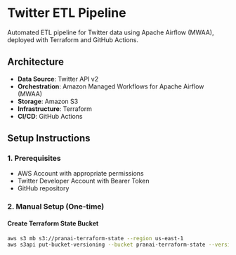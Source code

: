 # Twitter ETL Pipeline

Automated ETL pipeline for Twitter data using Apache Airflow (MWAA), deployed with Terraform and GitHub Actions.

## Architecture

- **Data Source**: Twitter API v2
- **Orchestration**: Amazon Managed Workflows for Apache Airflow (MWAA)
- **Storage**: Amazon S3
- **Infrastructure**: Terraform
- **CI/CD**: GitHub Actions

## Setup Instructions

### 1. Prerequisites
- AWS Account with appropriate permissions
- Twitter Developer Account with Bearer Token
- GitHub repository

### 2. Manual Setup (One-time)

#### Create Terraform State Bucket
```bash
aws s3 mb s3://pranai-terraform-state --region us-east-1
aws s3api put-bucket-versioning --bucket pranai-terraform-state --versioning-configuration Status=Enabled